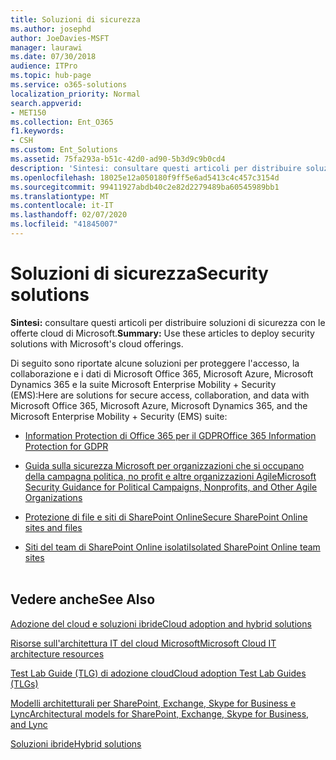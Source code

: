 ```yaml
---
title: Soluzioni di sicurezza
ms.author: josephd
author: JoeDavies-MSFT
manager: laurawi
ms.date: 07/30/2018
audience: ITPro
ms.topic: hub-page
ms.service: o365-solutions
localization_priority: Normal
search.appverid:
- MET150
ms.collection: Ent_O365
f1.keywords:
- CSH
ms.custom: Ent_Solutions
ms.assetid: 75fa293a-b51c-42d0-ad90-5b3d9c9b0cd4
description: 'Sintesi: consultare questi articoli per distribuire soluzioni di sicurezza con le offerte cloud di Microsoft.'
ms.openlocfilehash: 18025e12a050180f9ff5e6ad5413c4c457c3154d
ms.sourcegitcommit: 99411927abdb40c2e82d2279489ba60545989bb1
ms.translationtype: MT
ms.contentlocale: it-IT
ms.lasthandoff: 02/07/2020
ms.locfileid: "41845007"
---
```

# <a name="security-solutions"></a><span data-ttu-id="54881-103">Soluzioni di sicurezza</span><span class="sxs-lookup"><span data-stu-id="54881-103">Security solutions</span></span>

 <span data-ttu-id="54881-104">**Sintesi:** consultare questi articoli per distribuire soluzioni di sicurezza con le offerte cloud di Microsoft.</span><span class="sxs-lookup"><span data-stu-id="54881-104">**Summary:** Use these articles to deploy security solutions with Microsoft's cloud offerings.</span></span>
  
<span data-ttu-id="54881-105">Di seguito sono riportate alcune soluzioni per proteggere l'accesso, la collaborazione e i dati di Microsoft Office 365, Microsoft Azure, Microsoft Dynamics 365 e la suite Microsoft Enterprise Mobility + Security (EMS):</span><span class="sxs-lookup"><span data-stu-id="54881-105">Here are solutions for secure access, collaboration, and data with Microsoft Office 365, Microsoft Azure, Microsoft Dynamics 365, and the Microsoft Enterprise Mobility + Security (EMS) suite:</span></span>

- [<span data-ttu-id="54881-106">Information Protection di Office 365 per il GDPR</span><span class="sxs-lookup"><span data-stu-id="54881-106">Office 365 Information Protection for GDPR</span></span>](office-365-information-protection-for-gdpr.md)
  
- [<span data-ttu-id="54881-107">Guida sulla sicurezza Microsoft per organizzazioni che si occupano della campagna politica, no profit e altre organizzazioni Agile</span><span class="sxs-lookup"><span data-stu-id="54881-107">Microsoft Security Guidance for Political Campaigns, Nonprofits, and Other Agile Organizations</span></span>](microsoft-security-guidance-for-political-campaigns-nonprofits-and-other-agile-o.md)
    
- [<span data-ttu-id="54881-108">Protezione di file e siti di SharePoint Online</span><span class="sxs-lookup"><span data-stu-id="54881-108">Secure SharePoint Online sites and files</span></span>](secure-sharepoint-online-sites-and-files.md)
    
- [<span data-ttu-id="54881-109">Siti del team di SharePoint Online isolati</span><span class="sxs-lookup"><span data-stu-id="54881-109">Isolated SharePoint Online team sites</span></span>](isolated-sharepoint-online-team-sites.md)
<br/><br/>
    
## <a name="see-also"></a><span data-ttu-id="54881-110">Vedere anche</span><span class="sxs-lookup"><span data-stu-id="54881-110">See Also</span></span>

[<span data-ttu-id="54881-111">Adozione del cloud e soluzioni ibride</span><span class="sxs-lookup"><span data-stu-id="54881-111">Cloud adoption and hybrid solutions</span></span>](cloud-adoption-and-hybrid-solutions.md)
  
[<span data-ttu-id="54881-112">Risorse sull'architettura IT del cloud Microsoft</span><span class="sxs-lookup"><span data-stu-id="54881-112">Microsoft Cloud IT architecture resources</span></span>](microsoft-cloud-it-architecture-resources.md)
  
[<span data-ttu-id="54881-113">Test Lab Guide (TLG) di adozione cloud</span><span class="sxs-lookup"><span data-stu-id="54881-113">Cloud adoption Test Lab Guides (TLGs)</span></span>](cloud-adoption-test-lab-guides-tlgs.md)
  
[<span data-ttu-id="54881-114">Modelli architetturali per SharePoint, Exchange, Skype for Business e Lync</span><span class="sxs-lookup"><span data-stu-id="54881-114">Architectural models for SharePoint, Exchange, Skype for Business, and Lync</span></span>](architectural-models-for-sharepoint-exchange-skype-for-business-and-lync.md)
  
[<span data-ttu-id="54881-115">Soluzioni ibride</span><span class="sxs-lookup"><span data-stu-id="54881-115">Hybrid solutions</span></span>](hybrid-solutions.md)


